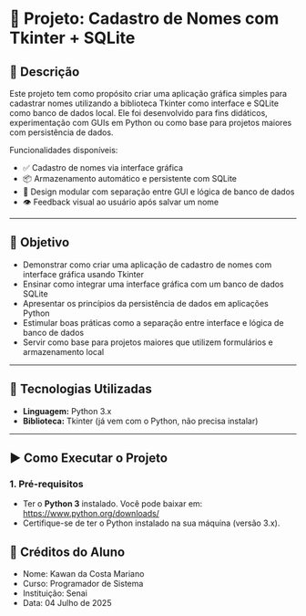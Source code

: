 # 🐍 Projeto:  Cadastro de Nomes com Tkinter + SQLite

## 📌 Descrição

Este projeto tem como propósito criar uma aplicação gráfica simples para cadastrar nomes utilizando a biblioteca Tkinter como interface e SQLite como banco de dados local. Ele foi desenvolvido para fins didáticos, experimentação com GUIs em Python ou como base para projetos maiores com persistência de dados.

Funcionalidades disponíveis:

- ✅ Cadastro de nomes via interface gráfica
- 📦 Armazenamento automático e persistente com SQLite
- 🧠 Design modular com separação entre GUI e lógica de banco de dados
- 👁️ Feedback visual ao usuário após salvar um nome
---

## 🎯 Objetivo

- Demonstrar como criar uma aplicação de cadastro de nomes com interface gráfica usando Tkinter
- Ensinar como integrar uma interface gráfica com um banco de dados SQLite
- Apresentar os princípios da persistência de dados em aplicações Python
- Estimular boas práticas como a separação entre interface e lógica de banco de dados
- Servir como base para projetos maiores que utilizem formulários e armazenamento local
---

## 🧰 Tecnologias Utilizadas

- **Linguagem:** Python 3.x  
- **Biblioteca:** Tkinter (já vem com o Python, não precisa instalar)

---

## ▶️ Como Executar o Projeto

### 1. Pré-requisitos

- Ter o **Python 3** instalado. Você pode baixar em: https://www.python.org/downloads/
- Certifique-se de ter o Python instalado na sua máquina (versão 3.x).

## 👤 Créditos do Aluno

- Nome: Kawan da Costa Mariano 
- Curso: Programador de Sistema
- Instituição: Senai
- Data: 04 Julho de 2025


